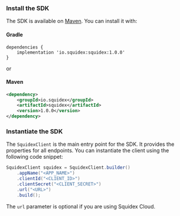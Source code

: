 ### Install the SDK

The SDK is available on [Maven](https://mvnrepository.com/artifact/io.squidex/squidex). You can install it with:

#### Gradle

```
dependencies {
    implementation 'io.squidex:squidex:1.0.0'
}
```

or

#### Maven
```xml
<dependency>
    <groupId>io.squidex</groupId>
    <artifactId>squidex</artifactId>
    <version>1.0.0</version>
</dependency>
```

### Instantiate the SDK

The `SquidexClient` is the main entry point for the SDK. It provides the properties for all endpoints. You can instantiate the client using the following code snippet:

```java
SquidexClient squidex = SquidexClient.builder()
    .appName("<APP_NAME>")
    .clientId("<CLIENT_ID>")
    .clientSecret("<CLIENT_SECRET>")
    .url("<URL>")
    .build();
```

The `url` parameter is optional if you are using Squidex Cloud.